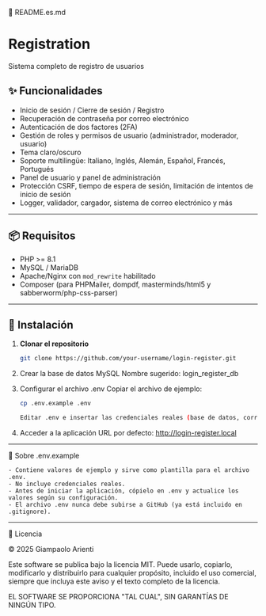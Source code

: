 📄 README.es.md

# Registration

Sistema completo de registro de usuarios

## ✨ Funcionalidades

- Inicio de sesión / Cierre de sesión / Registro
- Recuperación de contraseña por correo electrónico
- Autenticación de dos factores (2FA)
- Gestión de roles y permisos de usuario (administrador, moderador, usuario)
- Tema claro/oscuro
- Soporte multilingüe: Italiano, Inglés, Alemán, Español, Francés, Portugués
- Panel de usuario y panel de administración
- Protección CSRF, tiempo de espera de sesión, limitación de intentos de inicio de sesión
- Logger, validador, cargador, sistema de correo electrónico y más

---

## 📦 Requisitos

- PHP >= 8.1
- MySQL / MariaDB
- Apache/Nginx con `mod_rewrite` habilitado
- Composer (para PHPMailer, dompdf, masterminds/html5 y sabberworm/php-css-parser)

---

## 🚀 Instalación

1. **Clonar el repositorio**
   ```bash
   git clone https://github.com/your-username/login-register.git
   
2. Crear la base de datos MySQL
	Nombre sugerido: login_register_db
	
4. Configurar el archivo .env
	Copiar el archivo de ejemplo:
	
	```bash
	cp .env.example .env
	
	Editar .env e insertar las credenciales reales (base de datos, correo electrónico, etc.).
	
5. Acceder a la aplicación
	URL por defecto: http://login-register.local

---

📄 Sobre .env.example

	- Contiene valores de ejemplo y sirve como plantilla para el archivo .env.
	- No incluye credenciales reales.
	- Antes de iniciar la aplicación, cópielo en .env y actualice los valores según su configuración.
	- El archivo .env nunca debe subirse a GitHub (ya está incluido en .gitignore).

---

🧾 Licencia

© 2025 Giampaolo Arienti

Este software se publica bajo la licencia MIT. Puede usarlo, copiarlo, modificarlo y distribuirlo para cualquier propósito, incluido el uso comercial, siempre que incluya este aviso y el texto completo de la licencia.

EL SOFTWARE SE PROPORCIONA "TAL CUAL", SIN GARANTÍAS DE NINGÚN TIPO.	